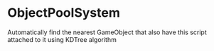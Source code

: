 # ObjectPoolSystem
Automatically find the nearest GameObject that also have this script attached to it using KDTree algorithm
